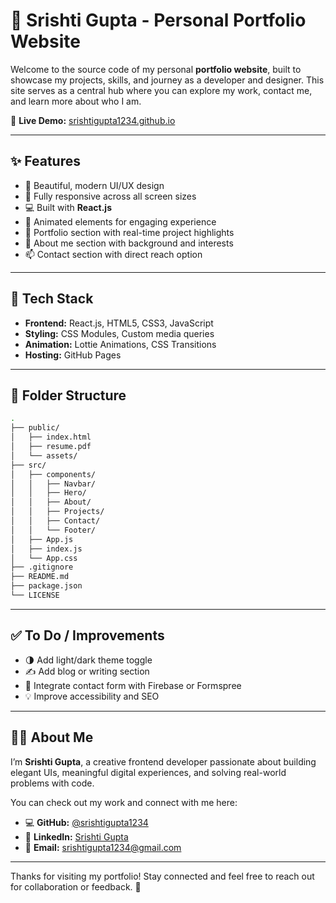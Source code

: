 # 🌟 Srishti Gupta - Personal Portfolio Website

Welcome to the source code of my personal **portfolio website**, built to showcase my projects, skills, and journey as a developer and designer. This site serves as a central hub where you can explore my work, contact me, and learn more about who I am.

🔗 **Live Demo:** [srishtigupta1234.github.io](https://srishtiguptaportfolio.netlify.app/)

---

## ✨ Features

- 🎨 Beautiful, modern UI/UX design
- 📱 Fully responsive across all screen sizes
- 💻 Built with **React.js**
- 🧩 Animated elements for engaging experience
- 📂 Portfolio section with real-time project highlights
- 🧠 About me section with background and interests
- 📫 Contact section with direct reach option

---

## 🚀 Tech Stack

- **Frontend:** React.js, HTML5, CSS3, JavaScript
- **Styling:** CSS Modules, Custom media queries
- **Animation:** Lottie Animations, CSS Transitions
- **Hosting:** GitHub Pages

---

## 📁 Folder Structure

```bash
.
├── public/
│   ├── index.html
│   ├── resume.pdf
│   └── assets/
├── src/
│   ├── components/
│   │   ├── Navbar/
│   │   ├── Hero/
│   │   ├── About/
│   │   ├── Projects/
│   │   ├── Contact/
│   │   └── Footer/
│   ├── App.js
│   ├── index.js
│   └── App.css
├── .gitignore
├── README.md
├── package.json
└── LICENSE
```
---
## ✅ To Do / Improvements

- 🌗 Add light/dark theme toggle  
- ✍️ Add blog or writing section  
- 🔧 Integrate contact form with Firebase or Formspree  
- 💡 Improve accessibility and SEO  

---

## 🙋‍♀️ About Me

I’m **Srishti Gupta**, a creative frontend developer passionate about building elegant UIs, meaningful digital experiences, and solving real-world problems with code.

You can check out my work and connect with me here:

- 💻 **GitHub:** [@srishtigupta1234](https://github.com/srishtigupta1234)
- 🔗 **LinkedIn:** [Srishti Gupta](https://www.linkedin.com/in/srishti-gupta-ab6092323/)
- 📧 **Email:** [srishtigupta1234@gmail.com](mailto:srishtigupta97527@gmail.com)

---

Thanks for visiting my portfolio! Stay connected and feel free to reach out for collaboration or feedback. 💬
